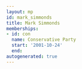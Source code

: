 ```yaml
---
layout: mp
id: mark_simmonds
title: Mark Simmonds
memberships:
- id: con
  name: Conservative Party
  start: '2001-10-24'
  end: 
autogenerated: true
---
```

